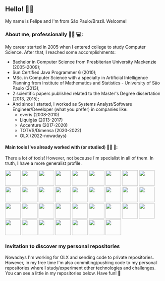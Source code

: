 ## Hello! 🤝🏽
My name is Felipe and I'm from São Paulo/Brazil. Welcome!

### About me, professionally 🧔🏽 💻:

My career started in 2005 when I entered college to study Computer Science. After that, I reached some accomplishments:
- Bachelor in Computer Science from Presbiterian University Mackenzie (2005-2009);
- Sun Certified Java Programmer 6 (2010);
- MSc. in Computer Science with a specialty in Artificial Intelligence Planning from Institute of Mathematics and Statistics - University of São Paulo (2013);
- 2 scientific papers published related to the Master's Degree dissertation (2013, 2015);
- And since I started, I worked as Systems Analyst/Software Engineer/Developer (what you prefer) in companies like:
    - everis (2008-2010)
    - Liquigás (2013-2017)
    - Accenture (2017-2020)
    - TOTVS/Dimensa (2020-2022)
    - OLX (2022-nowadays)

#### Main tools I've already worked with (or studied) 🧔🏽 🔨:

There a lot of tools! However, not because I'm specialist in all of them. In truth, I have a more generalist profile.

<div>
    <img src="https://cdn.jsdelivr.net/gh/devicons/devicon@latest/icons/java/java-original-wordmark.svg" height="50"  />
    <img src="https://cdn.jsdelivr.net/gh/devicons/devicon@latest/icons/maven/maven-original-wordmark.svg" height="50" />
    <img src="https://cdn.jsdelivr.net/gh/devicons/devicon@latest/icons/spring/spring-original-wordmark.svg" height="50" />
    <img src="https://cdn.jsdelivr.net/gh/devicons/devicon@latest/icons/tomcat/tomcat-original-wordmark.svg" height="50" />
    <img src="https://cdn.jsdelivr.net/gh/devicons/devicon@latest/icons/eclipse/eclipse-original-wordmark.svg" height="50" />
    <img src="https://cdn.jsdelivr.net/gh/devicons/devicon@latest/icons/intellij/intellij-original.svg" height="50"/>
    <img src="https://cdn.jsdelivr.net/gh/devicons/devicon@latest/icons/hibernate/hibernate-original-wordmark.svg" height="50"/>
    <img src="https://cdn.jsdelivr.net/gh/devicons/devicon@latest/icons/git/git-original-wordmark.svg" height="50" />
    <img src="https://cdn.jsdelivr.net/gh/devicons/devicon@latest/icons/github/github-original-wordmark.svg" height="50" />
    <img src="https://cdn.jsdelivr.net/gh/devicons/devicon@latest/icons/jenkins/jenkins-original.svg" height="50"/>
    <img src="https://cdn.jsdelivr.net/gh/devicons/devicon@latest/icons/c/c-original.svg" height="50" />
    <img src="https://cdn.jsdelivr.net/gh/devicons/devicon@latest/icons/linux/linux-original.svg" height="50" />
    <img src="https://cdn.jsdelivr.net/gh/devicons/devicon@latest/icons/docker/docker-original-wordmark.svg" height="50" />
    <img src="https://cdn.jsdelivr.net/gh/devicons/devicon@latest/icons/html5/html5-original-wordmark.svg" height="50" />
    <img src="https://cdn.jsdelivr.net/gh/devicons/devicon@latest/icons/css3/css3-original-wordmark.svg" height="50" />
    <img src="https://cdn.jsdelivr.net/gh/devicons/devicon@latest/icons/vscode/vscode-original-wordmark.svg" height="50" />
    <img src="https://cdn.jsdelivr.net/gh/devicons/devicon@latest/icons/javascript/javascript-original.svg" height="50" />    
    <img src="https://cdn.jsdelivr.net/gh/devicons/devicon@latest/icons/nodejs/nodejs-original-wordmark.svg" height="50"/>
    <img src="https://cdn.jsdelivr.net/gh/devicons/devicon@latest/icons/react/react-original-wordmark.svg" height="50" />
    <img src="https://cdn.jsdelivr.net/gh/devicons/devicon@latest/icons/grpc/grpc-plain.svg" height="50" />
    <img src="https://cdn.jsdelivr.net/gh/devicons/devicon@latest/icons/swagger/swagger-original-wordmark.svg" height="50" />
    <img src="https://cdn.jsdelivr.net/gh/devicons/devicon@latest/icons/postman/postman-original-wordmark.svg" height="50"/>
    <img src="https://cdn.jsdelivr.net/gh/devicons/devicon@latest/icons/python/python-original-wordmark.svg" height="50" />
    <img src="https://cdn.jsdelivr.net/gh/devicons/devicon@latest/icons/jupyter/jupyter-original-wordmark.svg" height="50" />
    <img src="https://cdn.jsdelivr.net/gh/devicons/devicon@latest/icons/pycharm/pycharm-original-wordmark.svg" height="50"/>
    <img src="https://cdn.jsdelivr.net/gh/devicons/devicon@latest/icons/numpy/numpy-original-wordmark.svg" height="50"/>
    <img src="https://cdn.jsdelivr.net/gh/devicons/devicon@latest/icons/pandas/pandas-original-wordmark.svg" height="50"/>
    <img src="https://cdn.jsdelivr.net/gh/devicons/devicon@latest/icons/scikitlearn/scikitlearn-original.svg" height="50"/> 
    <img src="https://cdn.jsdelivr.net/gh/devicons/devicon@latest/icons/rabbitmq/rabbitmq-original-wordmark.svg" height="50" />
    <img src="https://cdn.jsdelivr.net/gh/devicons/devicon@latest/icons/android/android-original-wordmark.svg" height="50" />
    <img src="https://cdn.jsdelivr.net/gh/devicons/devicon@latest/icons/androidstudio/androidstudio-original-wordmark.svg" height="50" />      
    <img src="https://cdn.jsdelivr.net/gh/devicons/devicon@latest/icons/postgresql/postgresql-original-wordmark.svg" height="50"/>
    <img src="https://cdn.jsdelivr.net/gh/devicons/devicon@latest/icons/oracle/oracle-original.svg" height="50"/>
    <img src="https://cdn.jsdelivr.net/gh/devicons/devicon@latest/icons/unity/unity-original-wordmark.svg" height="50" />                                                    
</div>

### Invitation to discover my personal repositories
<div>
  <p>
    Nowadays I'm working for OLX and sending code to private repositories.
    However, in my free time I'm also commiting/pushing code to my personal repositories where I study/experiment other technologies and challenges.
    You can see a little in my repositories below. Have fun! 🙂
  </p>
</div>
